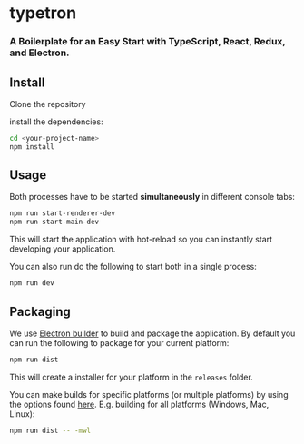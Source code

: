 # typetron

### A Boilerplate for an Easy Start with TypeScript, React, Redux, and Electron.


## Install
Clone the repository

install the dependencies:

```bash
cd <your-project-name>
npm install
```

## Usage
Both processes have to be started **simultaneously** in different console tabs:

```bash
npm run start-renderer-dev
npm run start-main-dev
```

This will start the application with hot-reload so you can instantly start developing your application.

You can also run do the following to start both in a single process:

```bash
npm run dev
```

## Packaging
We use [Electron builder](https://www.electron.build/) to build and package the application. By default you can run the following to package for your current platform:

```bash
npm run dist
```

This will create a installer for your platform in the `releases` folder.

You can make builds for specific platforms (or multiple platforms) by using the options found [here](https://www.electron.build/cli). E.g. building for all platforms (Windows, Mac, Linux):

```bash
npm run dist -- -mwl
```

